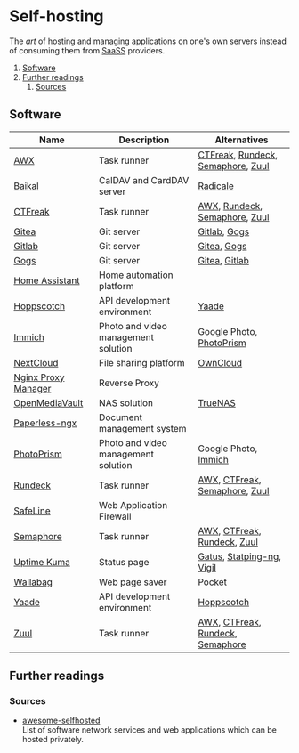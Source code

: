 # Self-hosting

The _art_ of hosting and managing applications on one's own servers instead of consuming them from
[SaaSS][service as a software substitute] providers.

1. [Software](#software)
1. [Further readings](#further-readings)
   1. [Sources](#sources)

## Software

| Name                  | Description                         | Alternatives                              |
| --------------------- | ----------------------------------- | ----------------------------------------- |
| [AWX]                 | Task runner                         | [CTFreak], [Rundeck], [Semaphore], [Zuul] |
| [Baikal]              | CalDAV and CardDAV server           | [Radicale]                                |
| [CTFreak]             | Task runner                         | [AWX], [Rundeck], [Semaphore], [Zuul]     |
| [Gitea]               | Git server                          | [Gitlab], [Gogs]                          |
| [Gitlab]              | Git server                          | [Gitea], [Gogs]                           |
| [Gogs]                | Git server                          | [Gitea], [Gitlab]                         |
| [Home Assistant]      | Home automation platform            |                                           |
| [Hoppscotch]          | API development environment         | [Yaade]                                   |
| [Immich]              | Photo and video management solution | Google Photo, [PhotoPrism]                |
| [NextCloud]           | File sharing platform               | [OwnCloud]                                |
| [Nginx Proxy Manager] | Reverse Proxy                       |                                           |
| [OpenMediaVault]      | NAS solution                        | [TrueNAS]                                 |
| [Paperless-ngx]       | Document management system          |                                           |
| [PhotoPrism]          | Photo and video management solution | Google Photo, [Immich]                    |
| [Rundeck]             | Task runner                         | [AWX], [CTFreak], [Semaphore], [Zuul]     |
| [SafeLine]            | Web Application Firewall            |                                           |
| [Semaphore]           | Task runner                         | [AWX], [CTFreak], [Rundeck], [Zuul]       |
| [Uptime Kuma]         | Status page                         | [Gatus], [Statping-ng], [Vigil]           |
| [Wallabag]            | Web page saver                      | Pocket                                    |
| [Yaade]               | API development environment         | [Hoppscotch]                              |
| [Zuul]                | Task runner                         | [AWX], [CTFreak], [Rundeck], [Semaphore]  |

## Further readings

### Sources

- [awesome-selfhosted]<br/>
  List of software network services and web applications which can be hosted privately.

<!--
  Reference
  ═╬═Time══
  -->

<!-- Knowledge base -->
[awx]: awx.md
[baikal]: baikal.md
[gitea]: gitea.md
[gitlab]: gitlab/README.md
[hoppscotch]: hoppscotch.md
[immich]: immich.md
[nextcloud]: nextcloud.md
[nginx proxy manager]: nginx%20proxy%20manager.md
[openmediavault]: openmediavault.md
[paperless-ngx]: paperless-ngx.md
[photoprism]: photoprism.md
[rundeck]: rundeck.md
[safeline]: safeline.md
[uptime kuma]: uptime%20kuma.md
[wallabag]: wallabag.md
[yaade]: yaade.md

<!-- Others -->
[awesome-selfhosted]: https://awesome-selfhosted.net/
[ctfreak]: https://ctfreak.com/
[gatus]: https://github.com/TwiN/gatus
[gogs]: https://github.com/gogs/gogs
[home assistant]: https://www.home-assistant.io/
[owncloud]: https://owncloud.com/
[radicale]: https://radicale.org/
[semaphore]: https://semaphoreui.com/
[service as a software substitute]: https://www.gnu.org/philosophy/who-does-that-server-really-serve.html
[statping-ng]: https://statping-ng.github.io/
[truenas]: https://www.truenas.com/
[vigil]: https://github.com/valeriansaliou/vigil
[zuul]: https://zuul-ci.org/
